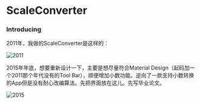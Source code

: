 ScaleConverter
======
### Introducing 
2011年，我做的ScaleConverter是这样的：

![2011](https://github.com/LarryLawrence/NewScaleConverter/raw/master/2011.jpg)


2015年年底，想要重新设计一下，主要是想尽量符合Material Design（起码加一个2011那个年代没有的Tool Bar），顺便增加小数功能。逆向了一款支持小数转换的App但是没有耐心改编算法。先把界面放在这儿。先写毕业论文。

![2015](https://github.com/LarryLawrence/NewScaleConverter/raw/master/2015.jpg)

